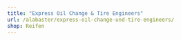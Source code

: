 ```yaml
---
title: "Express Oil Change & Tire Engineers"
url: /alabaster/express-oil-change-und-tire-engineers/
shop: Reifen
---
```

